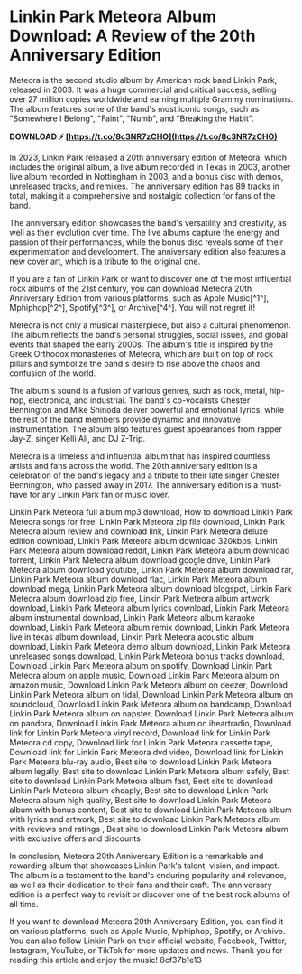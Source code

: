 # Linkin Park Meteora Album Download: A Review of the 20th Anniversary Edition
 
Meteora is the second studio album by American rock band Linkin Park, released in 2003. It was a huge commercial and critical success, selling over 27 million copies worldwide and earning multiple Grammy nominations. The album features some of the band's most iconic songs, such as "Somewhere I Belong", "Faint", "Numb", and "Breaking the Habit".
 
**DOWNLOAD ⚡ [https://t.co/8c3NR7zCHO](https://t.co/8c3NR7zCHO)**


 
In 2023, Linkin Park released a 20th anniversary edition of Meteora, which includes the original album, a live album recorded in Texas in 2003, another live album recorded in Nottingham in 2003, and a bonus disc with demos, unreleased tracks, and remixes. The anniversary edition has 89 tracks in total, making it a comprehensive and nostalgic collection for fans of the band.
 
The anniversary edition showcases the band's versatility and creativity, as well as their evolution over time. The live albums capture the energy and passion of their performances, while the bonus disc reveals some of their experimentation and development. The anniversary edition also features a new cover art, which is a tribute to the original one.
 
If you are a fan of Linkin Park or want to discover one of the most influential rock albums of the 21st century, you can download Meteora 20th Anniversary Edition from various platforms, such as Apple Music[^1^], Mphiphop[^2^], Spotify[^3^], or Archive[^4^]. You will not regret it!

Meteora is not only a musical masterpiece, but also a cultural phenomenon. The album reflects the band's personal struggles, social issues, and global events that shaped the early 2000s. The album's title is inspired by the Greek Orthodox monasteries of Meteora, which are built on top of rock pillars and symbolize the band's desire to rise above the chaos and confusion of the world.
 
The album's sound is a fusion of various genres, such as rock, metal, hip-hop, electronica, and industrial. The band's co-vocalists Chester Bennington and Mike Shinoda deliver powerful and emotional lyrics, while the rest of the band members provide dynamic and innovative instrumentation. The album also features guest appearances from rapper Jay-Z, singer Kelli Ali, and DJ Z-Trip.
 
Meteora is a timeless and influential album that has inspired countless artists and fans across the world. The 20th anniversary edition is a celebration of the band's legacy and a tribute to their late singer Chester Bennington, who passed away in 2017. The anniversary edition is a must-have for any Linkin Park fan or music lover.
 
Linkin Park Meteora full album mp3 download,  How to download Linkin Park Meteora songs for free,  Linkin Park Meteora zip file download,  Linkin Park Meteora album review and download link,  Linkin Park Meteora deluxe edition download,  Linkin Park Meteora album download 320kbps,  Linkin Park Meteora album download reddit,  Linkin Park Meteora album download torrent,  Linkin Park Meteora album download google drive,  Linkin Park Meteora album download youtube,  Linkin Park Meteora album download rar,  Linkin Park Meteora album download flac,  Linkin Park Meteora album download mega,  Linkin Park Meteora album download blogspot,  Linkin Park Meteora album download zip free,  Linkin Park Meteora album artwork download,  Linkin Park Meteora album lyrics download,  Linkin Park Meteora album instrumental download,  Linkin Park Meteora album karaoke download,  Linkin Park Meteora album remix download,  Linkin Park Meteora live in texas album download,  Linkin Park Meteora acoustic album download,  Linkin Park Meteora demo album download,  Linkin Park Meteora unreleased songs download,  Linkin Park Meteora bonus tracks download,  Download Linkin Park Meteora album on spotify,  Download Linkin Park Meteora album on apple music,  Download Linkin Park Meteora album on amazon music,  Download Linkin Park Meteora album on deezer,  Download Linkin Park Meteora album on tidal,  Download Linkin Park Meteora album on soundcloud,  Download Linkin Park Meteora album on bandcamp,  Download Linkin Park Meteora album on napster,  Download Linkin Park Meteora album on pandora,  Download Linkin Park Meteora album on iheartradio,  Download link for Linkin Park Meteora vinyl record,  Download link for Linkin Park Meteora cd copy,  Download link for Linkin Park Meteora cassette tape,  Download link for Linkin Park Meteora dvd video,  Download link for Linkin Park Meteora blu-ray audio,  Best site to download Linkin Park Meteora album legally,  Best site to download Linkin Park Meteora album safely,  Best site to download Linkin Park Meteora album fast,  Best site to download Linkin Park Meteora album cheaply,  Best site to download Linkin Park Meteora album high quality,  Best site to download Linkin Park Meteora album with bonus content,  Best site to download Linkin Park Meteora album with lyrics and artwork,  Best site to download Linkin Park Meteora album with reviews and ratings ,  Best site to download Linkin Park Meteora album with exclusive offers and discounts

In conclusion, Meteora 20th Anniversary Edition is a remarkable and rewarding album that showcases Linkin Park's talent, vision, and impact. The album is a testament to the band's enduring popularity and relevance, as well as their dedication to their fans and their craft. The anniversary edition is a perfect way to revisit or discover one of the best rock albums of all time.
 
If you want to download Meteora 20th Anniversary Edition, you can find it on various platforms, such as Apple Music, Mphiphop, Spotify, or Archive. You can also follow Linkin Park on their official website, Facebook, Twitter, Instagram, YouTube, or TikTok for more updates and news. Thank you for reading this article and enjoy the music!
 8cf37b1e13
 
